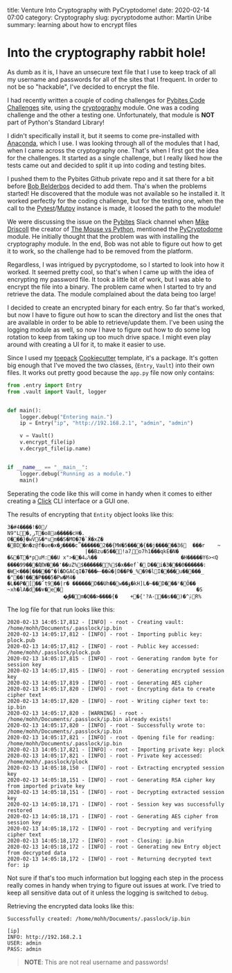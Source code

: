 title: Venture Into Cryptography with PyCryptodome!
date: 2020-02-14 07:00
category: Cryptography
slug: pycryptodome
author: Martin Uribe
summary: learning about how to encrypt files

# Into the cryptography rabbit hole!

As dumb as it is, I have an unsecure text file that I use to keep track of all my username and passwords for all of the sites that I frequent. In order to not be so "hackable", I've decided to encrypt the file.

I had recently written a couple of coding challenges for [Pybites Code Challenges](https://codechalleng.es/) site, using the [cryptography](https://cryptography.io/en/latest/) module. One was a coding challenge and the other a testing one. Unfortunately, that module is **NOT** part of Python's Standard Library!

I didn't specifically install it, but it seems to come pre-installed with [Anaconda](https://www.anaconda.com/distribution/), which I use. I was looking through all of the modules that I had, when I came across the cryptography one. That's when I first got the idea for the challenges. It started as a single challenge, but I really liked how the tests came out and decided to split it up into coding and testing bites.

I pushed them to the Pybites Github private repo and it sat there for a bit before [Bob Belderbos](https://codechalleng.es/profiles/pybob) decided to add them. Tha's when the problems started! He discovered that the module was not available so he installed it. It worked perfectly for the coding challenge, but for the testing one, when the call to the [Pytest](https://docs.pytest.org/en/latest/)/[Mutpy](https://github.com/mutpy/mutpy) instance is made, it loosed the path to the module!

We were discussing the issue on the [Pybites](https://pybit.es/pages/community.html) Slack channel when [Mike Driscoll](https://codechalleng.es/profiles/driscollis) the creator of [The Mouse vs Python](http://www.blog.pythonlibrary.org/), mentioned the [PyCryptodome](https://www.pycryptodome.org/en/latest/) module. He initially thought that the problem was with installing the cryptography module. In the end, Bob was not able to figure out how to get it to work, so the challenge had to be removed from the platform.

Regardless, I was intrigued by pycryptodome, so I started to look into how it worked. It seemed pretty cool, so that's when I came up with the idea of encrypting my password file. It took a little bit of work, but I was able to encrypt the file into a binary. The problem came when I started to try and retrieve the data. The module complained about the data being too large!

I decided to create an encrypted binary for each entry. So far that's worked, but now I have to figure out how to scan the directory and list the ones that are available in order to be able to retrieve/update them. I've been using the logging module as well, so now I have to figure out how to do some log rotation to keep from taking up too much drive space. I might even play around with creating a UI for it, to make it easier to use.

Since I used my [toepack](https://github.com/clamytoe/toepack) [Cookiecutter](https://github.com/cookiecutter/cookiecutter) template, it's a package. It's gotten big enough that I've moved the two classes, (`Entry`, `Vault`) into their own files. It works out pretty good because the `app.py` file now only contains:

```python
from .entry import Entry
from .vault import Vault, logger


def main():
    logger.debug("Entering main.")
    ip = Entry("ip", "http://192.168.2.1", "admin", "admin")

    v = Vault()
    v.encrypt_file(ip)
    v.decrypt_file(ip.name)


if __name__ == "__main__":
    logger.debug("Running as a module.")
    main()
```

Seperating the code like this will come in handy when it comes to either creating a [Click](https://palletsprojects.com/p/click/) CLI interface or a GUI one.

The results of encrypting that `Entity` object looks like this:

```
3�#4����!�0/
N9"L�,رT�o8a�����cH�.
O���}�wV&�*um��S�MO�7�`Ӂ�xZ� �BD�n�z@f�ue�x�ڒ����c՞������2��{MW�5����{��j������36	���r	~
                         |��Bzu�5��!a7܄o7h1���qkE�N�
�&�T�*puM:��U x">��ت4%��                           �H�����Y6><Q
����99���献W���'��uZ%$������%$�x��ef`�˲D��i�3���0������:
�W<���[�����^�ΐ�DGACqI�ސ���7��ŵ�|D��P�_%�9�lI�֐���u�����_ �"��!���P���5�Pw�M4�
�L��P�[��՜t9��|r� ������D��Uh��w��ۆ�kH]L�~��D���ˤ�󗣰Ӧ��
~xh�lA�d��٧�e܎�                                           �S
                  �͚��m�Q��>����{�	+�{'?A-��s��)�^ݞR%  
```

The log file for that run looks like this:

```
2020-02-13 14:05:17,812 - [INFO] - root - Creating vault: /home/mohh/Documents/.passlock/ip.bin
2020-02-13 14:05:17,812 - [INFO] - root - Importing public key: plock.pub
2020-02-13 14:05:17,812 - [INFO] - root - Public key accessed: /home/mohh/.passlock/plock.pub
2020-02-13 14:05:17,815 - [INFO] - root - Generating random byte for session key
2020-02-13 14:05:17,815 - [INFO] - root - Generating encrypted session key
2020-02-13 14:05:17,819 - [INFO] - root - Generating AES cipher
2020-02-13 14:05:17,820 - [INFO] - root - Encrypting data to create cipher text
2020-02-13 14:05:17,820 - [INFO] - root - Writing cipher text to: ip.bin
2020-02-13 14:05:17,820 - [WARNING] - root - /home/mohh/Documents/.passlock/ip.bin already exists!
2020-02-13 14:05:17,820 - [INFO] - root - Successfully wrote to: /home/mohh/Documents/.passlock/ip.bin
2020-02-13 14:05:17,821 - [INFO] - root - Opening file for reading: /home/mohh/Documents/.passlock/ip.bin
2020-02-13 14:05:17,821 - [INFO] - root - Importing private key: plock
2020-02-13 14:05:17,821 - [INFO] - root - Private key accessed: /home/mohh/.passlock/plock
2020-02-13 14:05:18,150 - [INFO] - root - Extracting encrypted session key
2020-02-13 14:05:18,151 - [INFO] - root - Generating RSA cipher key from imported private key
2020-02-13 14:05:18,151 - [INFO] - root - Decrypting extracted session key
2020-02-13 14:05:18,171 - [INFO] - root - Session key was successfully restored
2020-02-13 14:05:18,171 - [INFO] - root - Generating AES cipher from session key
2020-02-13 14:05:18,172 - [INFO] - root - Decrypting and verifying cipher text
2020-02-13 14:05:18,172 - [INFO] - root - Closing: ip.bin
2020-02-13 14:05:18,172 - [INFO] - root - Generating new Entry object from decrypted data
2020-02-13 14:05:18,172 - [INFO] - root - Returning decrypted text for: ip
```

Not sure if that's too much information but logging each step in the process really comes in handy when trying to figure out issues at work. I've tried to keep all sensitive data out of it unless the logging is switched to `debug`.

Retrieving the encrypted data looks like this:

```
Successfully created: /home/mohh/Documents/.passlock/ip.bin

[ip]
INFO: http://192.168.2.1
USER: admin
PASS: admin
```

> **NOTE**: This are not real username and passwords!
